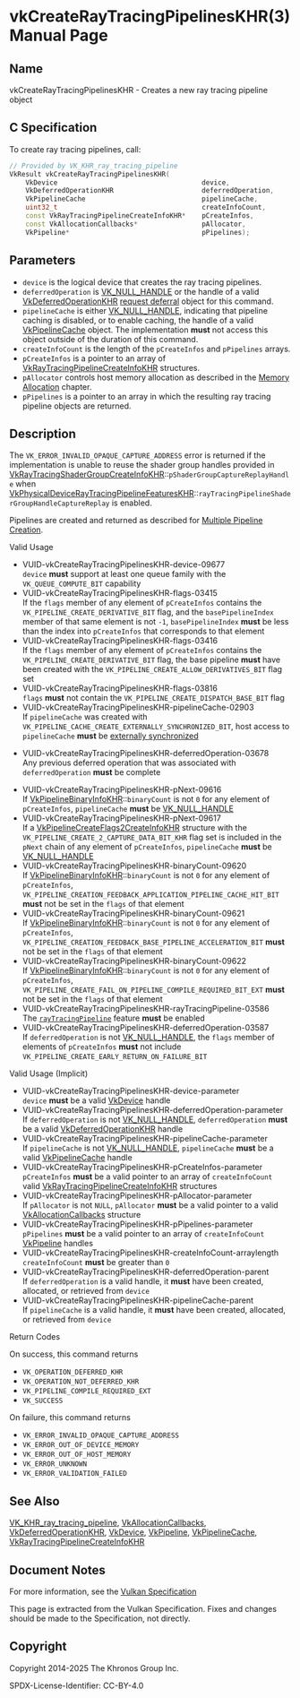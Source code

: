 # vkCreateRayTracingPipelinesKHR(3) Manual Page

## Name

vkCreateRayTracingPipelinesKHR - Creates a new ray tracing pipeline object



## [](#_c_specification)C Specification

To create ray tracing pipelines, call:

```c++
// Provided by VK_KHR_ray_tracing_pipeline
VkResult vkCreateRayTracingPipelinesKHR(
    VkDevice                                    device,
    VkDeferredOperationKHR                      deferredOperation,
    VkPipelineCache                             pipelineCache,
    uint32_t                                    createInfoCount,
    const VkRayTracingPipelineCreateInfoKHR*    pCreateInfos,
    const VkAllocationCallbacks*                pAllocator,
    VkPipeline*                                 pPipelines);
```

## [](#_parameters)Parameters

- `device` is the logical device that creates the ray tracing pipelines.
- `deferredOperation` is [VK\_NULL\_HANDLE](https://registry.khronos.org/vulkan/specs/latest/man/html/VK_NULL_HANDLE.html) or the handle of a valid [VkDeferredOperationKHR](https://registry.khronos.org/vulkan/specs/latest/man/html/VkDeferredOperationKHR.html) [request deferral](https://registry.khronos.org/vulkan/specs/latest/html/vkspec.html#deferred-host-operations-requesting) object for this command.
- `pipelineCache` is either [VK\_NULL\_HANDLE](https://registry.khronos.org/vulkan/specs/latest/man/html/VK_NULL_HANDLE.html), indicating that pipeline caching is disabled, or to enable caching, the handle of a valid [VkPipelineCache](https://registry.khronos.org/vulkan/specs/latest/man/html/VkPipelineCache.html) object. The implementation **must** not access this object outside of the duration of this command.
- `createInfoCount` is the length of the `pCreateInfos` and `pPipelines` arrays.
- `pCreateInfos` is a pointer to an array of [VkRayTracingPipelineCreateInfoKHR](https://registry.khronos.org/vulkan/specs/latest/man/html/VkRayTracingPipelineCreateInfoKHR.html) structures.
- `pAllocator` controls host memory allocation as described in the [Memory Allocation](https://registry.khronos.org/vulkan/specs/latest/html/vkspec.html#memory-allocation) chapter.
- `pPipelines` is a pointer to an array in which the resulting ray tracing pipeline objects are returned.

## [](#_description)Description

The `VK_ERROR_INVALID_OPAQUE_CAPTURE_ADDRESS` error is returned if the implementation is unable to reuse the shader group handles provided in [VkRayTracingShaderGroupCreateInfoKHR](https://registry.khronos.org/vulkan/specs/latest/man/html/VkRayTracingShaderGroupCreateInfoKHR.html)::`pShaderGroupCaptureReplayHandle` when [VkPhysicalDeviceRayTracingPipelineFeaturesKHR](https://registry.khronos.org/vulkan/specs/latest/man/html/VkPhysicalDeviceRayTracingPipelineFeaturesKHR.html)::`rayTracingPipelineShaderGroupHandleCaptureReplay` is enabled.

Pipelines are created and returned as described for [Multiple Pipeline Creation](https://registry.khronos.org/vulkan/specs/latest/html/vkspec.html#pipelines-multiple).

Valid Usage

- [](#VUID-vkCreateRayTracingPipelinesKHR-device-09677)VUID-vkCreateRayTracingPipelinesKHR-device-09677  
  `device` **must** support at least one queue family with the `VK_QUEUE_COMPUTE_BIT` capability
- [](#VUID-vkCreateRayTracingPipelinesKHR-flags-03415)VUID-vkCreateRayTracingPipelinesKHR-flags-03415  
  If the `flags` member of any element of `pCreateInfos` contains the `VK_PIPELINE_CREATE_DERIVATIVE_BIT` flag, and the `basePipelineIndex` member of that same element is not `-1`, `basePipelineIndex` **must** be less than the index into `pCreateInfos` that corresponds to that element
- [](#VUID-vkCreateRayTracingPipelinesKHR-flags-03416)VUID-vkCreateRayTracingPipelinesKHR-flags-03416  
  If the `flags` member of any element of `pCreateInfos` contains the `VK_PIPELINE_CREATE_DERIVATIVE_BIT` flag, the base pipeline **must** have been created with the `VK_PIPELINE_CREATE_ALLOW_DERIVATIVES_BIT` flag set
- [](#VUID-vkCreateRayTracingPipelinesKHR-flags-03816)VUID-vkCreateRayTracingPipelinesKHR-flags-03816  
  `flags` **must** not contain the `VK_PIPELINE_CREATE_DISPATCH_BASE_BIT` flag
- [](#VUID-vkCreateRayTracingPipelinesKHR-pipelineCache-02903)VUID-vkCreateRayTracingPipelinesKHR-pipelineCache-02903  
  If `pipelineCache` was created with `VK_PIPELINE_CACHE_CREATE_EXTERNALLY_SYNCHRONIZED_BIT`, host access to `pipelineCache` **must** be [externally synchronized](#fundamentals-threadingbehavior)

<!--THE END-->

- [](#VUID-vkCreateRayTracingPipelinesKHR-deferredOperation-03678)VUID-vkCreateRayTracingPipelinesKHR-deferredOperation-03678  
  Any previous deferred operation that was associated with `deferredOperation` **must** be complete

<!--THE END-->

- [](#VUID-vkCreateRayTracingPipelinesKHR-pNext-09616)VUID-vkCreateRayTracingPipelinesKHR-pNext-09616  
  If [VkPipelineBinaryInfoKHR](https://registry.khronos.org/vulkan/specs/latest/man/html/VkPipelineBinaryInfoKHR.html)::`binaryCount` is not `0` for any element of `pCreateInfos`, `pipelineCache` **must** be [VK\_NULL\_HANDLE](https://registry.khronos.org/vulkan/specs/latest/man/html/VK_NULL_HANDLE.html)
- [](#VUID-vkCreateRayTracingPipelinesKHR-pNext-09617)VUID-vkCreateRayTracingPipelinesKHR-pNext-09617  
  If a [VkPipelineCreateFlags2CreateInfoKHR](https://registry.khronos.org/vulkan/specs/latest/man/html/VkPipelineCreateFlags2CreateInfoKHR.html) structure with the `VK_PIPELINE_CREATE_2_CAPTURE_DATA_BIT_KHR` flag set is included in the `pNext` chain of any element of `pCreateInfos`, `pipelineCache` **must** be [VK\_NULL\_HANDLE](https://registry.khronos.org/vulkan/specs/latest/man/html/VK_NULL_HANDLE.html)
- [](#VUID-vkCreateRayTracingPipelinesKHR-binaryCount-09620)VUID-vkCreateRayTracingPipelinesKHR-binaryCount-09620  
  If [VkPipelineBinaryInfoKHR](https://registry.khronos.org/vulkan/specs/latest/man/html/VkPipelineBinaryInfoKHR.html)::`binaryCount` is not `0` for any element of `pCreateInfos`, `VK_PIPELINE_CREATION_FEEDBACK_APPLICATION_PIPELINE_CACHE_HIT_BIT` **must** not be set in the `flags` of that element
- [](#VUID-vkCreateRayTracingPipelinesKHR-binaryCount-09621)VUID-vkCreateRayTracingPipelinesKHR-binaryCount-09621  
  If [VkPipelineBinaryInfoKHR](https://registry.khronos.org/vulkan/specs/latest/man/html/VkPipelineBinaryInfoKHR.html)::`binaryCount` is not `0` for any element of `pCreateInfos`, `VK_PIPELINE_CREATION_FEEDBACK_BASE_PIPELINE_ACCELERATION_BIT` **must** not be set in the `flags` of that element
- [](#VUID-vkCreateRayTracingPipelinesKHR-binaryCount-09622)VUID-vkCreateRayTracingPipelinesKHR-binaryCount-09622  
  If [VkPipelineBinaryInfoKHR](https://registry.khronos.org/vulkan/specs/latest/man/html/VkPipelineBinaryInfoKHR.html)::`binaryCount` is not `0` for any element of `pCreateInfos`, `VK_PIPELINE_CREATE_FAIL_ON_PIPELINE_COMPILE_REQUIRED_BIT_EXT` **must** not be set in the `flags` of that element
- [](#VUID-vkCreateRayTracingPipelinesKHR-rayTracingPipeline-03586)VUID-vkCreateRayTracingPipelinesKHR-rayTracingPipeline-03586  
  The [`rayTracingPipeline`](https://registry.khronos.org/vulkan/specs/latest/html/vkspec.html#features-rayTracingPipeline) feature **must** be enabled
- [](#VUID-vkCreateRayTracingPipelinesKHR-deferredOperation-03587)VUID-vkCreateRayTracingPipelinesKHR-deferredOperation-03587  
  If `deferredOperation` is not [VK\_NULL\_HANDLE](https://registry.khronos.org/vulkan/specs/latest/man/html/VK_NULL_HANDLE.html), the `flags` member of elements of `pCreateInfos` **must** not include `VK_PIPELINE_CREATE_EARLY_RETURN_ON_FAILURE_BIT`

Valid Usage (Implicit)

- [](#VUID-vkCreateRayTracingPipelinesKHR-device-parameter)VUID-vkCreateRayTracingPipelinesKHR-device-parameter  
  `device` **must** be a valid [VkDevice](https://registry.khronos.org/vulkan/specs/latest/man/html/VkDevice.html) handle
- [](#VUID-vkCreateRayTracingPipelinesKHR-deferredOperation-parameter)VUID-vkCreateRayTracingPipelinesKHR-deferredOperation-parameter  
  If `deferredOperation` is not [VK\_NULL\_HANDLE](https://registry.khronos.org/vulkan/specs/latest/man/html/VK_NULL_HANDLE.html), `deferredOperation` **must** be a valid [VkDeferredOperationKHR](https://registry.khronos.org/vulkan/specs/latest/man/html/VkDeferredOperationKHR.html) handle
- [](#VUID-vkCreateRayTracingPipelinesKHR-pipelineCache-parameter)VUID-vkCreateRayTracingPipelinesKHR-pipelineCache-parameter  
  If `pipelineCache` is not [VK\_NULL\_HANDLE](https://registry.khronos.org/vulkan/specs/latest/man/html/VK_NULL_HANDLE.html), `pipelineCache` **must** be a valid [VkPipelineCache](https://registry.khronos.org/vulkan/specs/latest/man/html/VkPipelineCache.html) handle
- [](#VUID-vkCreateRayTracingPipelinesKHR-pCreateInfos-parameter)VUID-vkCreateRayTracingPipelinesKHR-pCreateInfos-parameter  
  `pCreateInfos` **must** be a valid pointer to an array of `createInfoCount` valid [VkRayTracingPipelineCreateInfoKHR](https://registry.khronos.org/vulkan/specs/latest/man/html/VkRayTracingPipelineCreateInfoKHR.html) structures
- [](#VUID-vkCreateRayTracingPipelinesKHR-pAllocator-parameter)VUID-vkCreateRayTracingPipelinesKHR-pAllocator-parameter  
  If `pAllocator` is not `NULL`, `pAllocator` **must** be a valid pointer to a valid [VkAllocationCallbacks](https://registry.khronos.org/vulkan/specs/latest/man/html/VkAllocationCallbacks.html) structure
- [](#VUID-vkCreateRayTracingPipelinesKHR-pPipelines-parameter)VUID-vkCreateRayTracingPipelinesKHR-pPipelines-parameter  
  `pPipelines` **must** be a valid pointer to an array of `createInfoCount` [VkPipeline](https://registry.khronos.org/vulkan/specs/latest/man/html/VkPipeline.html) handles
- [](#VUID-vkCreateRayTracingPipelinesKHR-createInfoCount-arraylength)VUID-vkCreateRayTracingPipelinesKHR-createInfoCount-arraylength  
  `createInfoCount` **must** be greater than `0`
- [](#VUID-vkCreateRayTracingPipelinesKHR-deferredOperation-parent)VUID-vkCreateRayTracingPipelinesKHR-deferredOperation-parent  
  If `deferredOperation` is a valid handle, it **must** have been created, allocated, or retrieved from `device`
- [](#VUID-vkCreateRayTracingPipelinesKHR-pipelineCache-parent)VUID-vkCreateRayTracingPipelinesKHR-pipelineCache-parent  
  If `pipelineCache` is a valid handle, it **must** have been created, allocated, or retrieved from `device`

Return Codes

On success, this command returns

- `VK_OPERATION_DEFERRED_KHR`
- `VK_OPERATION_NOT_DEFERRED_KHR`
- `VK_PIPELINE_COMPILE_REQUIRED_EXT`
- `VK_SUCCESS`

On failure, this command returns

- `VK_ERROR_INVALID_OPAQUE_CAPTURE_ADDRESS`
- `VK_ERROR_OUT_OF_DEVICE_MEMORY`
- `VK_ERROR_OUT_OF_HOST_MEMORY`
- `VK_ERROR_UNKNOWN`
- `VK_ERROR_VALIDATION_FAILED`

## [](#_see_also)See Also

[VK\_KHR\_ray\_tracing\_pipeline](https://registry.khronos.org/vulkan/specs/latest/man/html/VK_KHR_ray_tracing_pipeline.html), [VkAllocationCallbacks](https://registry.khronos.org/vulkan/specs/latest/man/html/VkAllocationCallbacks.html), [VkDeferredOperationKHR](https://registry.khronos.org/vulkan/specs/latest/man/html/VkDeferredOperationKHR.html), [VkDevice](https://registry.khronos.org/vulkan/specs/latest/man/html/VkDevice.html), [VkPipeline](https://registry.khronos.org/vulkan/specs/latest/man/html/VkPipeline.html), [VkPipelineCache](https://registry.khronos.org/vulkan/specs/latest/man/html/VkPipelineCache.html), [VkRayTracingPipelineCreateInfoKHR](https://registry.khronos.org/vulkan/specs/latest/man/html/VkRayTracingPipelineCreateInfoKHR.html)

## [](#_document_notes)Document Notes

For more information, see the [Vulkan Specification](https://registry.khronos.org/vulkan/specs/latest/html/vkspec.html#vkCreateRayTracingPipelinesKHR)

This page is extracted from the Vulkan Specification. Fixes and changes should be made to the Specification, not directly.

## [](#_copyright)Copyright

Copyright 2014-2025 The Khronos Group Inc.

SPDX-License-Identifier: CC-BY-4.0